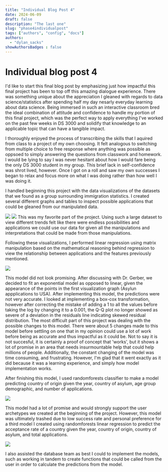 ```yaml
---
title: "Individual Blog Post 4"
date: 2024-06-09
draft: false
description: "The last one"
slug: "phase4individualpost"
tags: ["authors", "config", "docs"]
authors:
  - "dylan_sacks"
showAuthorsBadges : false
---
```


# Individual blog post 4
I'd like to start this final blog post by emphasizing just how impactful this final project has been to top off this amazing dialogue experience. There was something unique about the appreciation I gleaned with regards to data science/statistics after spending half my day nesarly everyday learning about data science. Being immersed in such an interactive classroom bred the ideal combination of attitude and confidence to handle my portion of this final project, which was the perfect way to apply everything I've worked on the past few weeks in DS 3000 and solidify that knowledge to an applicable topic that can have a tangible impact.

I thoroughly enjoyed the process of transcribing the skills that I aquired from class to a project of my own choosing. It felt analogous to switching from multiple choice to free response where anything was possible as oppsoed to simply answering the questions from classwork and homework. I would be lying to say I was never hesitant about how I would fare being the only DS 3000 student in my group. This brief lack in self-confidence was shrot lived, however. Once I got on a roll and saw my own successes I began to relax and focus more on what I was doing rather than how well I was doing it. 

I handled beginning this project with the data visualizations of the datasets that we found as a group surrounding immigration statistics. I created several different graphs and tables to inspect possible applications that could be gleaned from our manipulated data.

<img src = "https://i.imgur.com/bcOawml.png">

<img src = "https://i.imgur.com/YDswxAi.png">
This was my favorite part of the project. Using such a large dataset to view different trends felt like there were endless possibilities and applications we could use our data for given all the manipulations and interpretations that could be made from those manipulations.

Following these visualizations, I performed linear regression using matrix manipulation based on the mathematical reasoning behind regression to view the relationship between applications and the features previously mentioned. 

<img src = "https://i.imgur.com/TG2xFcD.png">

This model did not look promising. After discussing with Dr. Gerber, we decided to fit an exponential model as opposed to linear, given the appearance of the points in the first visualization graph (Asylun appplications to USA). After implementing this model, the predictions were not very accurate. I looked at implementing a box-cox transformation, however after correcting the mistake of adding a 1 to all the values before taking the log by changing it to a 0.001, the Q-Q plot no longer showed as severe of a deviation in the residuals line indicating skewed residual distribution. The most difficult part of this project was dealing with the possible changes to this model. There were about 5 changes made to this model before settling on one that in my opinion could use a lot of work before being as accurate and thus impactful as it could be. Not to say it is not succesful, it is certainly a proof of concept that 'works', but it shows a lot of promise in an area that needs insurmountable help that could help millions of people. Additionally, the constant changing of the model was time consuming, and frustrating. However, I'm glad that it went exactly as it did because it was a learning experience, and simply how model implementation works.

After finishing this model, I used randomforests classifier to make a model predicting country of origin given the year, country of asylum, age group demographic, and number of applications. 

<img src = "https://i.imgur.com/vHDgdFV.png">

This model had a lot of promise and would strongly support the user archetypes we created at the beginning of the project. However, this model was ultimately trashed due to low success rate and personal preference for a third model I created using randomforests linear regression to predict the acceptance rate of a country given the year, country of origin, country of asylum, and total applications.

<img src = "https://i.imgur.com/fyaTDZ2.png">

I also assisted the database team as best I could to implement the models, such as working in tandem to create functions that could be called from the user in order to calculate the predictions from the model. 